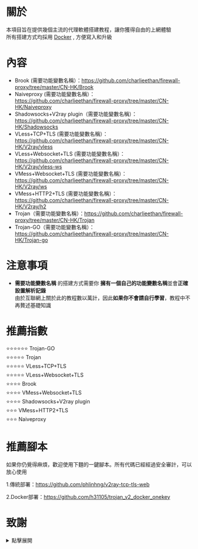 # 關於
本項目旨在提供幾個主流的代理軟體搭建教程，讓你獲得自由的上網體驗    
所有搭建方式均採用 [Docker](https://hub.docker.com/) , 方便寫入和升級     
# 內容
- Brook (需要功能變數名稱）：https://github.com/charlieethan/firewall-proxy/tree/master/CN-HK/Brook  		
- Naiveproxy (需要功能變數名稱）：https://github.com/charlieethan/firewall-proxy/tree/master/CN-HK/Naiveproxy		
- Shadowsocks+V2ray plugin（需要功能變數名稱）：https://github.com/charlieethan/firewall-proxy/tree/master/CN-HK/Shadowsocks  
- VLess+TCP+TLS (需要功能變數名稱）：   
https://github.com/charlieethan/firewall-proxy/tree/master/CN-HK/V2ray/vless  		
- VLess+Websocket+TLS (需要功能變數名稱）：https://github.com/charlieethan/firewall-proxy/tree/master/CN-HK/V2ray/vless-ws     
- VMess+Websocket+TLS (需要功能變數名稱）：https://github.com/charlieethan/firewall-proxy/tree/master/CN-HK/V2ray/ws     
- VMess+HTTP2+TLS (需要功能變數名稱）：https://github.com/charlieethan/firewall-proxy/tree/master/CN-HK/V2ray/h2         
- Trojan（需要功能變數名稱）：https://github.com/charlieethan/firewall-proxy/tree/master/CN-HK/Trojan      
- Trojan-GO（需要功能變數名稱）：https://github.com/charlieethan/firewall-proxy/tree/master/CN-HK/Trojan-go    
# 注意事項
- **需要功能變數名稱** 的搭建方式需要你 **擁有一個自己的功能變數名稱**並會**正確設置解析記錄**     
由於互聯網上關於此的教程數以萬計，因此**如果你不會請自行學習**，教程中不再贅述基礎知識
# 推薦指數  
⭐⭐⭐⭐⭐⭐ Trojan-GO       
⭐⭐⭐⭐⭐ Trojan         
⭐⭐⭐⭐⭐ VLess+TCP+TLS  		    
⭐⭐⭐⭐⭐ VLess+Websocket+TLS  			   
⭐⭐⭐⭐ Brook      
⭐⭐⭐⭐ VMess+Websocket+TLS     
⭐⭐⭐⭐ Shadowsocks+V2ray plugin    
⭐⭐⭐ VMess+HTTP2+TLS       
⭐⭐⭐ Naiveproxy		   
# 推薦腳本	
如果你仍覺得麻煩，歡迎使用下麵的一鍵腳本。所有代碼已經經過安全審計，可以放心使用		

1.傳統部署：https://github.com/phlinhng/v2ray-tcp-tls-web		

2.Docker部署：https://github.com/h31105/trojan_v2_docker_onekey			
# 致謝  
<details>
<summary>點擊展開 </summary>

- [@teddysun](https://hub.docker.com/u/teddysun)    
- [Shadowsocks-libev](https://github.com/shadowsocks/shadowsocks-libev)    
- [Brook](https://github.com/txthinking/brook)				  
- [Naiveproxy](https://github.com/klzgrad/naiveproxy)		
- [V2ray(V2fly)](https://github.com/v2fly/v2ray-core)         
- [Trojan](https://github.com/trojan-gfw/trojan)       
- [Trojan-GO](https://github.com/p4gefau1t/trojan-go)              
- [across](https://github.com/teddysun/across)     
- [Trojan-Qt5](https://github.com/Trojan-Qt5/Trojan-Qt5)     
- [v2rayN](https://github.com/2dust/v2rayN)      
- [v2rayNG](https://github.com/2dust/v2rayNG)     
- [shadowsocks-android](https://github.com/shadowsocks/shadowsocks-android)     
- [shadowsocks-windows](https://github.com/shadowsocks/shadowsocks-windows)       
</details>
